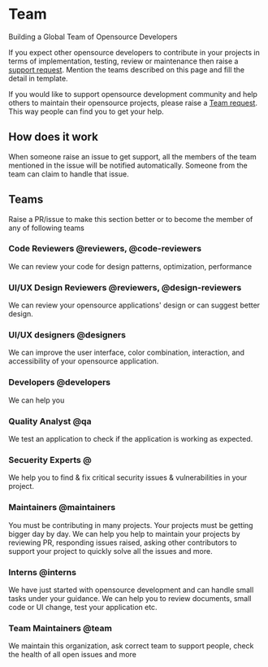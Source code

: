 # Team
Building a Global Team of Opensource Developers

If you expect other opensource developers to contribute in your projects in terms of implementation, testing, review or maintenance then raise a [support request](https://github.com/socialat/team/issues/new?template=support-request.md). Mention the teams described on this page and fill the detail in template.

If you would like to support opensource development community and help others to maintain their opensource projects, please raise a [Team request](https://github.com/socialat/team/issues/new?template=support-request.md). This way people can find you to get your help.

## How does it work
When someone raise an issue to get support, all the members of the team mentioned in the issue will be notified automatically. Someone from the team can claim to handle that issue.

## Teams
Raise a PR/issue to make this section better or to become the member of any of following teams

### Code Reviewers @reviewers, @code-reviewers
We can review your code for design patterns, optimization, performance

### UI/UX Design Reviewers @reviewers, @design-reviewers
We can review your opensource applications' design or can suggest better design.

### UI/UX designers @designers
We can improve the user interface, color combination, interaction, and accessibility of your opensource application.

### Developers @developers
We can help you 

### Quality Analyst @qa
We test an application to check if the application is working as expected.

### Secuerity Experts @
We help you to find & fix critical security issues & vulnerabilities in your project.

### Maintainers @maintainers
You must be contributing in many projects. Your projects must be getting bigger day by day. We can help you help to maintain your projects by reviewing PR, responding issues raised, asking other contributors to support your project to quickly solve all the issues and more.


### Interns @interns
We have just started with opensource development and can handle small tasks under your guidance. We can help you to review documents, small code or UI change, test your application etc.

### Team Maintainers @team
We maintain this organization, ask correct team to support people, check the health of all open issues and more
